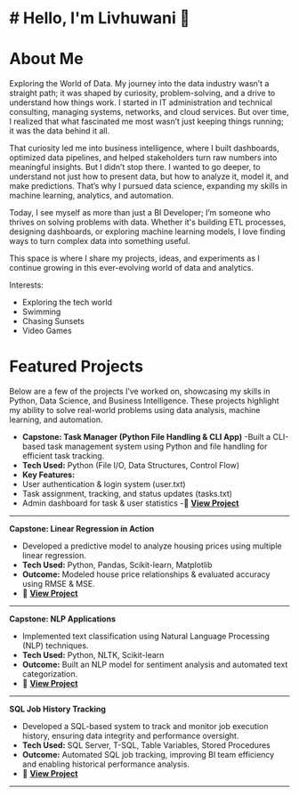 # # Hello, I'm Livhuwani 👋

# About Me

Exploring the World of Data.
My journey into the data industry wasn’t a straight path; it was shaped by curiosity, problem-solving, and a drive to understand how things work. I started in IT administration and technical consulting, managing systems, networks, and cloud services. But over time, I realized that what fascinated me most wasn’t just keeping things running; it was the data behind it all.

That curiosity led me into business intelligence, where I built dashboards, optimized data pipelines, and helped stakeholders turn raw numbers into meaningful insights. But I didn’t stop there. I wanted to go deeper, to understand not just how to present data, but how to analyze it, model it, and make predictions. That’s why I pursued data science, expanding my skills in machine learning, analytics, and automation.

Today, I see myself as more than just a BI Developer; I’m someone who thrives on solving problems with data. Whether it's building ETL processes, designing dashboards, or exploring machine learning models, I love finding ways to turn complex data into something useful.

This space is where I share my projects, ideas, and experiments as I continue growing in this ever-evolving world of data and analytics.

Interests:

- Exploring the tech world
- Swimming
- Chasing Sunsets
- Video Games

# Featured Projects

Below are a few of the projects I’ve worked on, showcasing my skills in Python, Data Science, and Business Intelligence. These projects highlight my ability to solve real-world problems using data analysis, machine learning, and automation.

- **Capstone: Task Manager (Python File Handling & CLI App)**
-Built a CLI-based task management system using Python and file handling for efficient task tracking.
- **Tech Used:** Python (File I/O, Data Structures, Control Flow)
- **Key Features:**
- User authentication & login system (user.txt)
- Task assignment, tracking, and status updates (tasks.txt)
- Admin dashboard for task & user statistics
-🔗 **[View Project](https://github.com/Livhuwani96/Data-Science-Projects/tree/main/Capstone%20Project%20-%20Files)**

---

**Capstone: Linear Regression in Action**
- Developed a predictive model to analyze housing prices using multiple linear regression.
- **Tech Used:** Python, Pandas, Scikit-learn, Matplotlib
- **Outcome:** Modeled house price relationships & evaluated accuracy using RMSE & MSE.
- 🔗 **[View Project](https://github.com/Livhuwani96/Data-Science-Projects/tree/main/Capstone%20Project%20-%20Linear%20Regression%20in%20Action)**

---

**Capstone: NLP Applications**
- Implemented text classification using Natural Language Processing (NLP) techniques.
- **Tech Used:** Python, NLTK, Scikit-learn
- **Outcome:** Built an NLP model for sentiment analysis and automated text categorization.
- 🔗 **[View Project](https://github.com/Livhuwani96/Data-Science-Projects/tree/main/Capstone%20Project%20-%20NLP%20Applications)**

----

**SQL Job History Tracking**
- Developed a SQL-based system to track and monitor job execution history, ensuring data integrity and performance oversight.
- **Tech Used:** SQL Server, T-SQL, Table Variables, Stored Procedures
- **Outcome:** Automated SQL job tracking, improving BI team efficiency and enabling historical performance analysis.
- 🔗 **[View Project](https://github.com/Livhuwani96/SQL-Projects/tree/main/Job%20History%20Tracking)**

---


